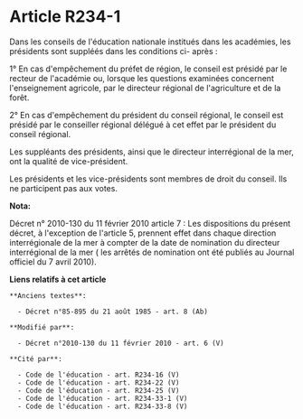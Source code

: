 # Article R234-1

Dans les conseils de l'éducation nationale institués dans les académies, les présidents sont suppléés dans les conditions ci-
après : 

1° En cas d'empêchement du préfet de région, le conseil est présidé par le recteur de l'académie ou, lorsque les questions
examinées concernent l'enseignement agricole, par le directeur régional de l'agriculture et de la forêt. 

2° En cas d'empêchement du président du conseil régional, le conseil est présidé par le conseiller régional délégué à cet
effet par le président du conseil régional. 

Les suppléants des présidents, ainsi que le    directeur interrégional de la mer, ont la qualité de vice-président. 

Les présidents et les vice-présidents sont membres de droit du conseil. Ils ne participent pas aux votes.

**Nota:**

Décret n° 2010-130 du 11 février 2010 article 7 : Les dispositions du présent décret, à l'exception de l'article 5, prennent
effet dans chaque direction interrégionale de la mer à compter de la date de nomination du directeur interrégional de la mer
(      les arrêtés de nomination ont été publiés au Journal officiel du 7 avril 2010).

**Liens relatifs à cet article**

	**Anciens textes**:

	  - Décret n°85-895 du 21 août 1985 - art. 8 (Ab)

	**Modifié par**:

	  - Décret n°2010-130 du 11 février 2010 - art. 6 (V)

	**Cité par**:

	  - Code de l'éducation - art. R234-16 (V)
	  - Code de l'éducation - art. R234-22 (V)
	  - Code de l'éducation - art. R234-25 (V)
	  - Code de l'éducation - art. R234-33-1 (V)
	  - Code de l'éducation - art. R234-33-8 (V)
